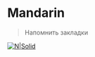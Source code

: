 # Mandarin
> Напомнить закладки

[![N|Solid](http://upload.akusherstvo.ru/image1259299.jpeg)](http://upload.akusherstvo.ru/image1259299.jpeg)